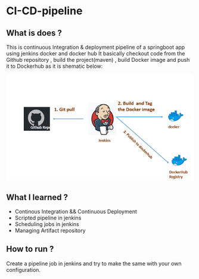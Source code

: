 # CI-CD-pipeline
## What is does ? 
This is continuous Integration & deployment pipeline of a springboot app  using jenkins docker and docker hub
It basically checkout code from the Github repository , build the project(maven) , build Docker image and push it to Dockerhub as it is shematic below:

![pipeline-image](images/pipeline.png)

## What I learned ? 

<ul>
<li>Continous Integration && Continuous Deployment</li>
<li>Scripted pipeline in jenkins </li>
<li>Scheduling jobs in jenkins </li>
<li> Managing Artifact repository </li>
</ul>

## How to run ? 
Create a pipeline job in jenkins and try to make the same with your own configuration.
